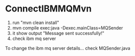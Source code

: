 # ConnectIBMMQMvn

1.  run "mvn clean install"
2. mvn compile exec:java -Dexec.mainClass=MQSender
3. it show output "Message sent successfully!"
4. check ibm mq server 


To change the ibm mq server details... check MQSender.java